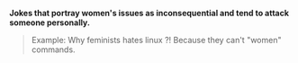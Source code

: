 **Jokes that portray women's issues as inconsequential and tend to attack someone personally.**

> Example: Why feminists hates linux ?! Because they can't "women" commands.
